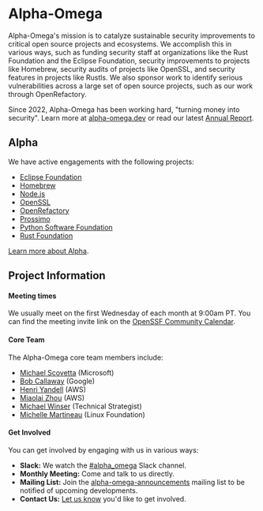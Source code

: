 # Alpha-Omega

Alpha-Omega's mission is to catalyze sustainable security improvements to critical open source projects and ecosystems. 
We accomplish this in various ways, such as funding security staff at organizations like the Rust Foundation and the
Eclipse Foundation, security improvements to projects like Homebrew, security audits of projects like OpenSSL, and
security features in projects like Rustls. We also sponsor work to identify serious vulnerabilities across a large
set of open source projects, such as our work through OpenRefactory. 

Since 2022, Alpha-Omega has been working hard, "turning money into security". Learn more at [alpha-omega.dev](https://alpha-omega.dev)
or read our latest [Annual Report](https://alpha-omega.dev/wp-content/uploads/sites/22/2024/02/Alpha-Omega-Annual-Report-2023.pdf).

## Alpha

We have active engagements with the following projects:

* [Eclipse Foundation](/alpha/engagements/2024/Eclipse%20Foundation)
* [Homebrew](/alpha/engagements/2024/Homebrew)
* [Node.js](/alpha/engagements/2024/NodeJS)
* [OpenSSL](/alpha/engagements/2024/OpenSSL)
* [OpenRefactory](/alpha/engagements/2024/OpenRefactory)
* [Prossimo](/alpha/engagements/2024/Prossimo)
* [Python Software Foundation](/alpha/engagements/2024/Python%20Software%20Foundation)
* [Rust Foundation](/alpha/engagements/2024/Rust%20Foundation)

[Learn more about Alpha](alpha/README.md).

## Project Information

#### Meeting times

We usually meet on the first Wednesday of each month at 9:00am PT. You can find the meeting
invite link on the [OpenSSF Community Calendar](https://calendar.google.com/calendar?cid=czYzdm9lZmhwNWk5cGZsdGI1cTY3bmdwZXNAZ3JvdXAuY2FsZW5kYXIuZ29vZ2xlLmNvbQ).

#### Core Team

The Alpha-Omega core team members include:

* [Michael Scovetta](https://linkedin.com/in/scovetta) (Microsoft)
* [Bob Callaway](https://www.linkedin.com/in/bobcallaway) (Google)
* [Henri Yandell](https://www.linkedin.com/in/flamefew/) (AWS)
* [Miaolai Zhou](https://www.linkedin.com/in/miaolaizhou) (AWS)
* [Michael Winser](https://www.linkedin.com/in/michaelw/) (Technical Strategist)
* [Michelle Martineau](https://www.linkedin.com/in/michelle-martineau/) (Linux Foundation)

#### Get Involved

You can get involved by engaging with us in various ways:

* **Slack:** We watch the [#alpha_omega](https://openssf.slack.com/archives/C02LUUWQZNK) Slack channel.
* **Monthly Meeting:** Come and talk to us directly.
* **Mailing List:** Join the [alpha-omega-announcements](https://lists.openssf.org/g/alpha-omega-announcements) mailing list to be notified of upcoming developments.
* **Contact Us:** [Let us know](https://alpha-omega.dev/membership-inquiries/) you'd like to get involved.

